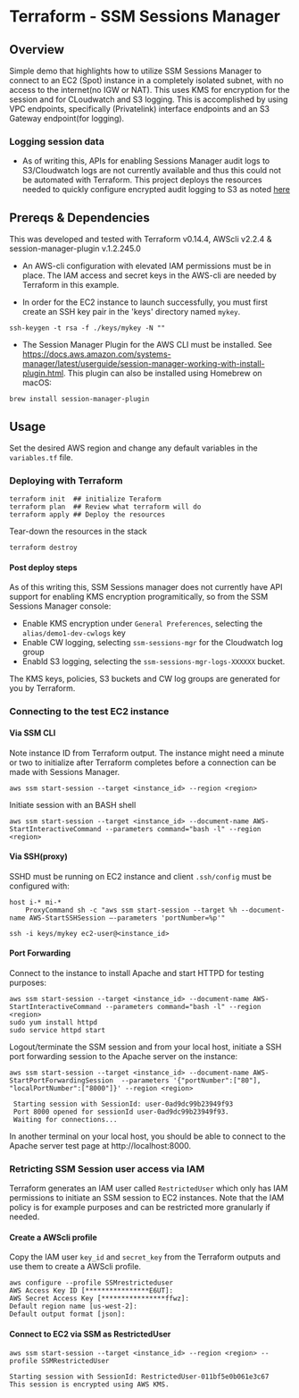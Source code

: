 # Terraform - SSM Sessions Manager

## Overview

Simple demo that highlights how to utilize SSM Sessions Manager to connect to an EC2 (Spot) instance in a completely isolated subnet, with no access to the internet(no IGW or NAT). This uses KMS for encryption for the session and for CLoudwatch and S3 logging.  This is accomplished by using VPC endpoints, specifically (Privatelink) interface endpoints and an S3 Gateway endpoint(for logging).

### Logging session data
- As of writing this, APIs for enabling Sessions Manager audit logs to S3/Cloudwatch logs are not currently available and thus this could not be automated with Terraform. This project deploys the resources needed to quickly configure encrypted audit logging to S3 as noted [here](https://docs.aws.amazon.com/systems-manager/latest/userguide/session-manager-logging.html)  


## Prereqs & Dependencies

This was developed and tested with Terraform v0.14.4, AWScli v2.2.4 & session-manager-plugin v.1.2.245.0

* An AWS-cli configuration with elevated IAM permissions must be in place. The IAM access and secret keys in the AWS-cli are needed by Terraform in this example.

* In order for the EC2 instance to launch successfully, you must first create an SSH key pair in the 'keys' directory named `mykey`.

```
ssh-keygen -t rsa -f ./keys/mykey -N ""
```

* The Session Manager Plugin for the AWS CLI must be installed. See https://docs.aws.amazon.com/systems-manager/latest/userguide/session-manager-working-with-install-plugin.html. This plugin can also be installed using Homebrew on macOS: 
```
brew install session-manager-plugin
```
## Usage

Set the desired AWS region and change any default variables in the `variables.tf` file.

### Deploying with Terraform
```
terraform init  ## initialize Teraform
terraform plan  ## Review what terraform will do
terraform apply ## Deploy the resources
```
Tear-down the resources in the stack
```
terraform destroy
```

#### Post deploy steps
As of this writing this, SSM Sessions manager does not currently have API support for enabling KMS encryption programitically, so from the SSM Sessions Manager console:
* Enable KMS encryption under `General Preferences`, selecting the `alias/demo1-dev-cwlogs` key
* Enable CW logging, selecting `ssm-sessions-mgr` for the Cloudwatch log group
* Enabld S3 logging, selecting the `ssm-sessions-mgr-logs-XXXXXX` bucket.

The KMS keys, policies, S3 buckets and CW log groups are generated for you by Terraform. 

### Connecting to the test EC2 instance
#### Via SSM CLI
Note instance ID from Terraform output. The instance might need a minute or two to initialize after Terraform completes before a connection can be made with Sessions Manager.

```
aws ssm start-session --target <instance_id> --region <region>
```
Initiate session with an BASH shell
```
aws ssm start-session --target <instance_id> --document-name AWS-StartInteractiveCommand --parameters command="bash -l" --region <region>
```
#### Via SSH(proxy)
SSHD must be running on EC2 instance and client `.ssh/config`  must be configured with:
```
host i-* mi-*
    ProxyCommand sh -c "aws ssm start-session --target %h --document-name AWS-StartSSHSession —-parameters 'portNumber=%p'"
```

```
ssh -i keys/mykey ec2-user@<instance_id>
```

#### Port Forwarding
Connect to the instance to install Apache and start HTTPD for testing purposes:
```
aws ssm start-session --target <instance_id> --document-name AWS-StartInteractiveCommand --parameters command="bash -l" --region <region>
sudo yum install httpd
sudo service httpd start
```
Logout/terminate the SSM session and from your local host, initiate a SSH port forwarding session to the Apache server on the instance:
```
aws ssm start-session --target <instance_id> --document-name AWS-StartPortForwardingSession  --parameters '{"portNumber":["80"], "localPortNumber":["8000"]}' --region <region>

 Starting session with SessionId: user-0ad9dc99b23949f93
 Port 8000 opened for sessionId user-0ad9dc99b23949f93.
 Waiting for connections...
```
In another terminal on your local host, you should be able to connect to the Apache server test page at http://localhost:8000.

### Retricting SSM Session user access via IAM
Terraform generates an IAM user called `RestrictedUser` which only has IAM permissions to initiate an SSM session to EC2 instances. Note that the IAM policy is for example purposes and can be restricted more granularly if needed.

#### Create a AWScli profile
Copy the IAM user `key_id` and `secret_key` from the Terraform outputs and use them to create a AWScli profile.
```
aws configure --profile SSMrestricteduser
AWS Access Key ID [****************E6UT]:
AWS Secret Access Key [****************ffwz]:
Default region name [us-west-2]:
Default output format [json]:
```

#### Connect to EC2 via SSM as RestrictedUser
```
aws ssm start-session --target <instance_id> --region <region> --profile SSMRestrictedUser

Starting session with SessionId: RestrictedUser-011bf5e0b061e3c67
This session is encrypted using AWS KMS.

```
